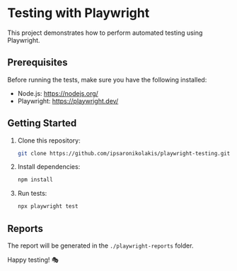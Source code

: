 # Testing with Playwright

This project demonstrates how to perform automated testing using Playwright.

## Prerequisites

Before running the tests, make sure you have the following installed:

- Node.js: https://nodejs.org/
- Playwright: https://playwright.dev/

## Getting Started

1. Clone this repository:

   ```bash
   git clone https://github.com/ipsaronikolakis/playwright-testing.git
   ```

2. Install dependencies:
   ```bash
   npm install
   ```
3. Run tests:
   ```bash
   npx playwright test
   ```

## Reports

The report will be generated in the `./playwright-reports` folder.

Happy testing! 🎭
